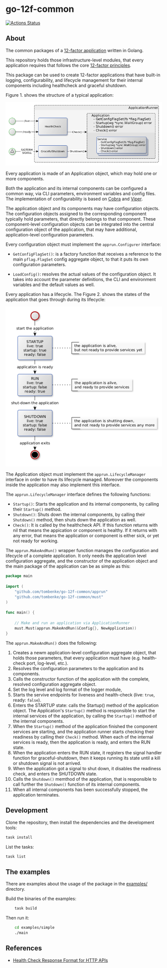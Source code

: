 go-12f-common
=============

[![Actions Status](https://github.com/tombenke/go-12f-common/workflows/ci/badge.svg)](https://github.com/tombenke/go-12f-common)

## About

The common packages of a [12-factor application](https://12factor.net/) written in Golang.

This repository holds those infrastructure-level modules,
that every application requires that follows the core [12-factor principles](https://12factor.net/).

This package can be used to create 12-factor applications that have built-in logging, configurability,
 and lifecycle management for their internal components including healthcheck and graceful shutdown.

Figure 1. shows the structure of a typical application:

![The ApplicationRunner instance](docs/ApplicationRunner.png)

Every application is made of an Application object, which may hold one or more components.

Both the application and its internal components can be configured a common way,
via CLI parameters, environment variables and config files.
The implementation of configurability is based on [Cobra](https://cobra.dev/) and [Viper](https://github.com/spf13/viper).

The application object and its components may have configuration objects. The configuration objects assigned to the corresponding component typically hold parameters, that directly belongs to that component. These component-level configuration objects can be integrated into the central configuration object of the application, that may have additional, application-level configuration parameters.

Every configuration object must implement the `apprun.Configurer` interface:

- `GetConfigFlagSet()`: is a factory function that receives a reference to the main `pflag.FlagSet` config aggregate object, to that it puts its own configuration parameters.

- `LoadConfig()`: resolves the actual values of the configuration object. It takes into account the parameter definitions, the CLI and environment variables and the default values as well.

Every application has a lifecycle. The Figure 2. shows the states of the application that goes through during its lifecycle:

![The application states](docs/application-states.png)

The Application object must implement the `apprun.LifecycleManager` interface in order to have its lifecycle managed.
Moreover the components inside the application may also implement this interface.

The `apprun.LifecycleManager` interface defines the following functions:

- `Startup()`: Starts the application and its internal components, by calling their `Startup()` method.
- `Shutdown()`: Shuts down the internal components, by calling their `Shutdown()` method, then shuts down the application as well.
- `Check()`:  It is called by the healthcheck API. If this function returns with nil that means the appication or component is healthy. If it returns with any error, that means the application or component is either sick, or yet not ready for working.

The `apprun.MakeAndRun()` wrapper function manages the configuration and lifecycle of a complete application.
It only needs the application level configuration aggregate, and the constructor of the application object and the main package of the application can be as simple as this:

```go
package main

import (
	"github.com/tombenke/go-12f-common/apprun"
	"github.com/tombenke/go-12f-common/must"
)

func main() {

	// Make and run an application via ApplicationRunner
	must.Must(apprun.MakeAndRun(&Config{}, NewApplication))
}
```

The `apprun.MakeAndRun()` does the following:

1. Creates a newm application-level configuration aggregate object, that holds those parameters, that every application must have (e.g. health-check port, log-level, etc.).
2. Resolves the configuration parameters to the application and its components.
3. Calls the constructor function of the application with the complete, resolved configuration aggregate object.
4. Set the log level and log format of the logger module,
5. Starts the servive endpoints for liveness and health-check (live: `true`, ready: `false`).
6. Enters the STARTUP state: calls the Startup() method of the application object. The Application's `Startup()` method is responsible to start the internal services of the application, by calling the `Startup()` method of the internal components.
7. When the `Startup()` method of the application finished the component services are starting, and the application runner starts checking their readiness by calling their `Check()` method. When each of the internal services is ready, then the application is ready, and enters the RUN state.
8. When the application enters the RUN state, it registers the signal handler function for graceful-shutdown, then it keeps running its state until a kill or shutdown signal is not arrived.
9. When the application got a signal to shut down, it disables the readiness check, and enters the SHUTDOWN state.
10. Calls the `Shutdown()` memthod of the application, that is responsible to call further the `Shutdown()` function of its internal components.
11. When all internal components has been successfully stopped, the application terminates.

## Development

Clone the repository, then install the dependencies and the development tools:

```bash
task install
```

List the tasks:

```bash
task list
```

## The examples

There are examples about the usage of the package in the [examples/](examples/) directory.

Build the binaries of the examples:

```bash
    task build
```

Then run it:

```bash
    cd examples/simple
    ./main
```

## References

- [Health Check Response Format for HTTP APIs](https://datatracker.ietf.org/doc/html/draft-inadarei-api-health-check-06)
